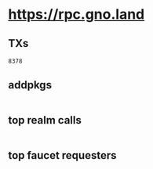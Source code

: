 # https://rpc.gno.land

## TXs
```
8378
```

## addpkgs
```
```

## top realm calls
```
```

## top faucet requesters
```
```

